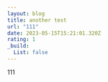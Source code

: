 ```yaml
---
layout: blog
title: another test
url: "111"
date: 2023-05-15T15:21:01.320Z
rating: 1
_build:
  List: false
---
```

111